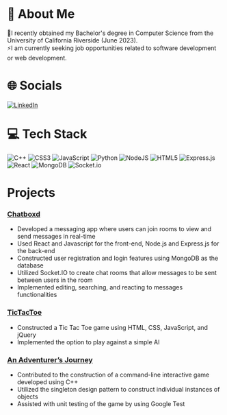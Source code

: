 # 💫 About Me
🔭I recently obtained my Bachelor's degree in Computer Science from the University of California Riverside (June 2023).<br>⚡I am currently seeking job opportunities related to software development or web development.


# 🌐 Socials
[![LinkedIn](https://img.shields.io/badge/LinkedIn-%230077B5.svg?logo=linkedin&logoColor=white)](https://linkedin.com/in/auberon-lai) 

# 💻 Tech Stack
![C++](https://img.shields.io/badge/c++-%2300599C.svg?style=for-the-badge&logo=c%2B%2B&logoColor=white) ![CSS3](https://img.shields.io/badge/css3-%231572B6.svg?style=for-the-badge&logo=css3&logoColor=white) ![JavaScript](https://img.shields.io/badge/javascript-%23323330.svg?style=for-the-badge&logo=javascript&logoColor=%23F7DF1E) ![Python](https://img.shields.io/badge/python-3670A0?style=for-the-badge&logo=python&logoColor=ffdd54) ![NodeJS](https://img.shields.io/badge/node.js-6DA55F?style=for-the-badge&logo=node.js&logoColor=white) ![HTML5](https://img.shields.io/badge/html5-%23E34F26.svg?style=for-the-badge&logo=html5&logoColor=white) ![Express.js](https://img.shields.io/badge/express.js-%23404d59.svg?style=for-the-badge&logo=express&logoColor=%2361DAFB) ![React](https://img.shields.io/badge/react-%2320232a.svg?style=for-the-badge&logo=react&logoColor=%2361DAFB) ![MongoDB](https://img.shields.io/badge/MongoDB-%234ea94b.svg?style=for-the-badge&logo=mongodb&logoColor=white) ![Socket.io](https://img.shields.io/badge/Socket.io-black?style=for-the-badge&logo=socket.io&badgeColor=010101)

# Projects
### [Chatboxd](https://github.com/UCR-CS110-S23/project-chatboxd)

- Developed a messaging app where users can join rooms to view and send messages in real-time
- Used React and Javascript for the front-end, Node.js and Express.js for the back-end
- Constructed user registration and login features using MongoDB as the database
- Utilized Socket.IO to create chat rooms that allow messages to be sent between users in the room
- Implemented editing, searching, and reacting to messages functionalities

### [TicTacToe](https://github.com/alai031/TicTacToe)

- Constructed a Tic Tac Toe game using HTML, CSS, JavaScript, and jQuery
- Implemented the option to play against a simple AI

### [An Adventurer’s Journey](https://github.com/alai031/final-project-alai031-borte012-bsaki001)

- Contributed to the construction of a command-line interactive game developed using C++
- Utilized the singleton design pattern to construct individual instances of objects
- Assisted with unit testing of the game by using Google Test


<!-- Proudly created with GPRM ( https://gprm.itsvg.in ) -->
